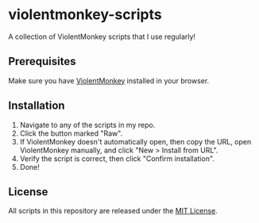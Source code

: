 # violentmonkey-scripts

A collection of ViolentMonkey scripts that I use regularly!

## Prerequisites

Make sure you have [ViolentMonkey][ext] installed in your browser.

## Installation

1. Navigate to any of the scripts in my repo.
2. Click the button marked "Raw".
3. If ViolentMonkey doesn't automatically open, then copy the URL,
   open ViolentMonkey manually, and click "New > Install from URL".
4. Verify the script is correct, then click "Confirm installation".
5. Done!

## License

All scripts in this repository are released under the [MIT License][license].

[ext]: https://violentmonkey.github.io/get-it/ "Install ViolentMonkey for your browser"
[license]: https://github.com/icorbrey/violentmonkey-scripts/blob/master/LICENSE "View the license for icorbrey/violentmonkey-scripts"
